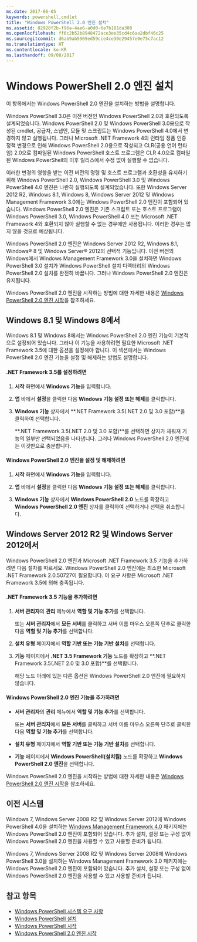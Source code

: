 ```yaml
---
ms.date: 2017-06-05
keywords: powershell,cmdlet
title: "Windows PowerShell 2.0 엔진 설치"
ms.assetid: 82928f2b-f96a-4ae6-a0d0-6e7b181da308
ms.openlocfilehash: ff6c2b52b8948472ace3ee35cd4c6aa2dbf46c25
ms.sourcegitcommit: d6ab9ab5909ed59cce4ce30e29457e0e75c7ac12
ms.translationtype: HT
ms.contentlocale: ko-KR
ms.lasthandoff: 09/08/2017
---
```

# <a name="installing-the-windows-powershell-20-engine"></a>Windows PowerShell 2.0 엔진 설치
이 항목에서는 Windows PowerShell 2.0 엔진을 설치하는 방법을 설명합니다.

Windows PowerShell 3.0은 이전 버전인 Windows PowerShell 2.0과 호환되도록 설계되었습니다. Windows PowerShell 2.0 및 Windows PowerShell 3.0용으로 작성된 cmdlet, 공급자, 스냅인, 모듈 및 스크립트는 Windows PowerShell 4.0에서 변경하지 않고 실행됩니다. 그러나 Microsoft .NET Framework 4의 런타임 정품 인증 정책 변경으로 인해 Windows PowerShell 2.0용으로 작성되고 CLR(공용 언어 런타임) 2.0으로 컴파일된 Windows PowerShell 호스트 프로그램은 CLR 4.0으로 컴파일된 Windows PowerShell의 이후 릴리스에서 수정 없이 실행할 수 없습니다.

이러한 변경의 영향을 받는 이전 버전의 명령 및 호스트 프로그램과 호환성을 유지하기 위해 Windows PowerShell 2.0, Windows PowerShell 3.0 및 Windows PowerShell 4.0 엔진은 나란히 실행되도록 설계되었습니다. 또한 Windows Server 2012 R2, Windows 8.1, Windows 8, Windows Server 2012 및 Windows Management Framework 3.0에는 Windows PowerShell 2.0 엔진이 포함되어 있습니다. Windows PowerShell 2.0 엔진은 기존 스크립트 또는 호스트 프로그램이 Windows PowerShell 3.0, Windows PowerShell 4.0 또는 Microsoft .NET Framework 4와 호환되지 않아 실행할 수 없는 경우에만 사용됩니다. 이러한 경우는 많지 않을 것으로 예상됩니다.

Windows PowerShell 2.0 엔진은 Windows Server 2012 R2, Windows 8.1, Windows® 8 및 Windows Server® 2012의 선택적 기능입니다. 이전 버전의 Windows에서 Windows Management Framework 3.0을 설치하면 Windows PowerShell 3.0 설치가 Windows PowerShell 설치 디렉터리의 Windows PowerShell 2.0 설치를 완전히 바꿉니다. 그러나 Windows PowerShell 2.0 엔진은 유지됩니다.

Windows PowerShell 2.0 엔진을 시작하는 방법에 대한 자세한 내용은 [Windows PowerShell 2.0 엔진 시작](Starting-the-Windows-PowerShell-2.0-Engine.md)을 참조하세요.

## <a name="on-windows-81-and-windows-8"></a>Windows 8.1 및 Windows 8에서
Windows 8.1 및 Windows 8에서는 Windows PowerShell 2.0 엔진 기능이 기본적으로 설정되어 있습니다. 그러나 이 기능을 사용하려면 필요한 Microsoft .NET Framework 3.5에 대한 옵션을 설정해야 합니다. 이 섹션에서는 Windows PowerShell 2.0 엔진 기능을 설정 및 해제하는 방법도 설명합니다.

#### <a name="to-turn-on-net-framework-35"></a>.NET Framework 3.5를 설정하려면

1. **시작** 화면에서 **Windows 기능**을 입력합니다.

2. **앱** 바에서 **설정**을 클릭한 다음 **Windows 기능 설정 또는 해제**를 클릭합니다.

3. **Windows 기능** 상자에서 **.NET Framework 3.5(.NET 2.0 및 3.0 포함)**을 클릭하여 선택합니다.

    **.NET Framework 3.5(.NET 2.0 및 3.0 포함)**를 선택하면 상자가 채워져 기능의 일부만 선택되었음을 나타냅니다. 그러나 Windows PowerShell 2.0 엔진에는 이것만으로 충분합니다.

#### <a name="to-turn-the-windows-powershell-20-engine-on-and-off"></a>Windows PowerShell 2.0 엔진을 설정 및 해제하려면

1. **시작** 화면에서 **Windows 기능**을 입력합니다.

2. **앱** 바에서 **설정**을 클릭한 다음 **Windows 기능 설정 또는 해제**를 클릭합니다.

3. **Windows 기능** 상자에서 **Windows PowerShell 2.0** 노드를 확장하고 **Windows PowerShell 2.0 엔진** 상자를 클릭하여 선택하거나 선택을 취소합니다.

## <a name="on-windows-server-2012-r2-and-windows-server-2012"></a>Windows Server 2012 R2 및 Windows Server 2012에서
Windows PowerShell 2.0 엔진과 Microsoft .NET Framework 3.5 기능을 추가하려면 다음 절차를 따르세요. Windows PowerShell 2.0 엔진에는 최소한 Microsoft .NET Framework 2.0.50727이 필요합니다. 이 요구 사항은 Microsoft .NET Framework 3.5에 의해 충족됩니다.

#### <a name="to-add-the-net-framework-35-feature"></a>.NET Framework 3.5 기능을 추가하려면

1. **서버 관리자**의 **관리** 메뉴에서 **역할 및 기능 추가**를 선택합니다.

    또는 **서버 관리자**에서 **모든 서버**를 클릭하고 서버 이름 마우스 오른쪽 단추로 클릭한 다음 **역할 및 기능 추가**를 선택합니다.

2. **설치 유형** 페이지에서 **역할 기반 또는 기능 기반 설치**를 선택합니다.

3. **기능** 페이지에서 **.NET 3.5 Framework 기능** 노드를 확장하고 **.NET Framework 3.5(.NET 2.0 및 3.0 포함)**를 선택합니다.

    해당 노드 아래에 있는 다른 옵션은 Windows PowerShell 2.0 엔진에 필요하지 않습니다.

#### <a name="to-add-the-windows-powershell-20-engine-feature"></a>Windows PowerShell 2.0 엔진 기능을 추가하려면

- **서버 관리자**의 **관리** 메뉴에서 **역할 및 기능 추가**를 선택합니다.

    또는 **서버 관리자**에서 **모든 서버**를 클릭하고 서버 이름 마우스 오른쪽 단추로 클릭한 다음 **역할 및 기능 추가**를 선택합니다.

- **설치 유형** 페이지에서 **역할 기반 또는 기능 기반 설치**를 선택합니다.

- **기능** 페이지에서 **Windows PowerShell(설치됨)** 노드를 확장하고 **Windows PowerShell 2.0 엔진**을 선택합니다.

Windows PowerShell 2.0 엔진을 시작하는 방법에 대한 자세한 내용은 [Windows PowerShell 2.0 엔진 시작](Starting-the-Windows-PowerShell-2.0-Engine.md)을 참조하세요.

## <a name="on-earlier-systems"></a>이전 시스템
Windows 7, Windows Server 2008 R2 및 Windows Server 2012에 Windows PowerShell 4.0을 설치하는 [Windows Management Framework 4.0](http://go.microsoft.com/fwlink/?LinkID=293881) 패키지에는 Windows PowerShell 2.0 엔진이 포함되어 있습니다. 추가 설치, 설정 또는 구성 없이 Windows PowerShell 2.0 엔진을 사용할 수 있고 사용할 준비가 됩니다.

Windows 7, Windows Server 2008 R2 및 Windows Server 2008에 Windows PowerShell 3.0을 설치하는 Windows Management Framework 3.0 패키지에는 Windows PowerShell 2.0 엔진이 포함되어 있습니다. 추가 설치, 설정 또는 구성 없이 Windows PowerShell 2.0 엔진을 사용할 수 있고 사용할 준비가 됩니다.

## <a name="see-also"></a>참고 항목
- [Windows PowerShell 시스템 요구 사항](Windows-PowerShell-System-Requirements.md)
- [Windows PowerShell 설치](Installing-Windows-PowerShell.md)
- [Windows PowerShell 시작](https://technet.microsoft.com/en-us/library/8ec8c2d7-8e7c-4722-a3d2-498fe5739a8e)
- [Windows PowerShell 2.0 엔진 시작](Starting-the-Windows-PowerShell-2.0-Engine.md)

